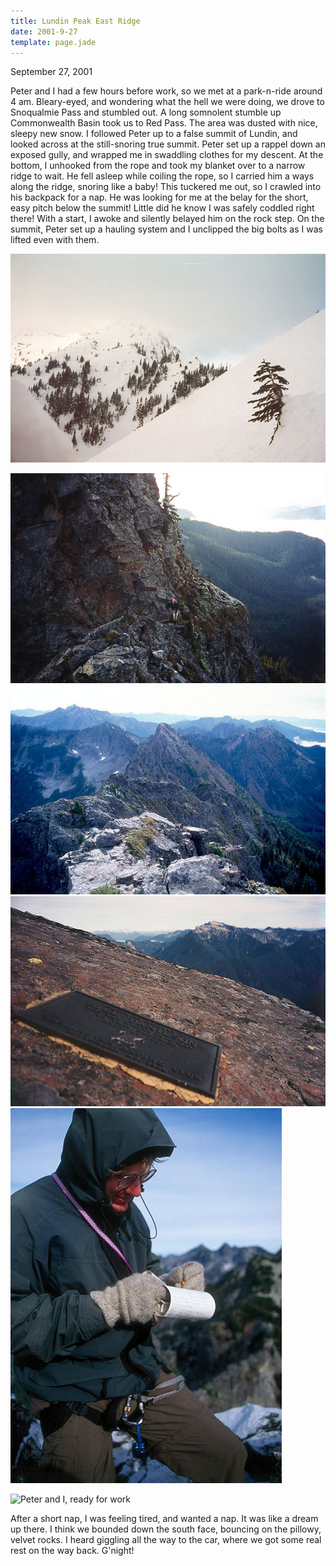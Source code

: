 ```yaml
---
title: Lundin Peak East Ridge
date: 2001-9-27
template: page.jade
---
```



September 27, 2001

Peter and I had a few hours before work, so we met at a park-n-ride
around 4 am. Bleary-eyed, and wondering what the hell we were doing,
we drove to Snoqualmie Pass and stumbled out. A long somnolent stumble
up Commonwealth Basin took us to Red Pass. The area was dusted with
nice, sleepy new snow. I followed Peter up to a false summit of
Lundin, and looked across at the still-snoring true summit. Peter set
up a rappel down an exposed gully, and wrapped me in swaddling clothes
for my descent. At the bottom, I unhooked from the rope and took my
blanket over to a narrow ridge to wait. He fell asleep while coiling
the rope, so I carried him a ways along the ridge, snoring like a
baby! This tuckered me out, so I crawled into his backpack for a
nap. He was looking for me at the belay for the short, easy pitch
below the summit!  Little did he know I was safely coddled right
there! With a start, I awoke and silently belayed him on the rock
step. On the summit, Peter set up a hauling system and I unclipped the
big bolts as I was lifted even with them.

![Lundin Peak from a false summit](images/lundin.jpg)

![Peter coming around the mountain, driving 6 white horses](images/peterledge.jpg)
![Looking back to Red Pass](images/routelun.jpg)
![Memorial to a fallen climber (placed by the WAC)](images/plaque2.jpg)
![Michael signing the register](images/register.jpg)

![Peter and I, ready for work](/images/lunsummit.jpg)

After a short nap, I was feeling tired, and wanted a nap. It was like a dream up there. I think
we bounded down the south face, bouncing on the pillowy, velvet rocks. I heard giggling all
the way to the car, where we got some real rest on the way back. G'night!

